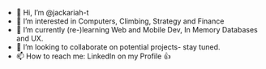 - 👋 Hi, I’m @jackariah-t
- 👀 I’m interested in Computers, Climbing, Strategy and Finance
- 🌱 I’m currently (re-)learning Web and Mobile Dev, In Memory Databases and UX. 
- 💞️ I’m looking to collaborate on potential projects- stay tuned.
- 📫 How to reach me: LinkedIn on my Profile 👍
<!---
jackariah-t/jackariah-t is a ✨ special ✨ repository because its `README.md` (this file) appears on your GitHub profile.
You can click the Preview link to take a look at your changes.
--->
